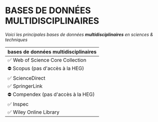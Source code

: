 # BASES DE DONNÉES MULTIDISCIPLINAIRES

*Voici les principales bases de données **multidisciplinaires** en sciences & techniques*   

| bases de données multidisciplinaires |
| :-- |
| ✅ Web of Science Core Collection |
| ⛔️ Scopus (pas d'accès à la HEG) |
| ✅ ScienceDirect |
| ✅ SpringerLink |
| ⛔️ Compendex (pas d'accès à la HEG) |
| ✅ Inspec |
| ✅ Wiley Online Library |
